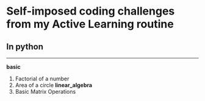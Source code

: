 # Self-imposed coding challenges from my Active Learning routine
## In python
---
**basic**
1. Factorial of a number
2. Area of a circle
**linear_algebra**
3. Basic Matrix Operations

